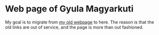 # Web page of Gyula Magyarkuti

My goal is to migrate from [my old webpage](http://web.uni-corvinus.hu/magyarkuti/) to here.
The reason is that the old links are out of service, and the page is more than out fashioned.

